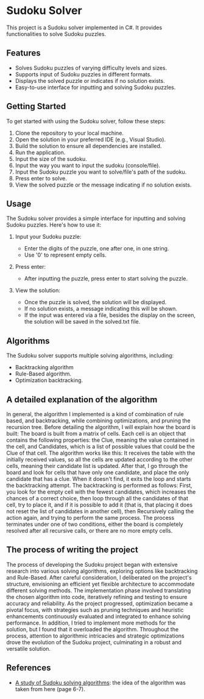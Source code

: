 # Sudoku Solver

This project is a Sudoku solver implemented in C#. It provides functionalities to solve Sudoku puzzles.

## Features

- Solves Sudoku puzzles of varying difficulty levels and sizes.
- Supports input of Sudoku puzzles in different formats.
- Displays the solved puzzle or indicates if no solution exists.
- Easy-to-use interface for inputting and solving Sudoku puzzles.

## Getting Started

To get started with using the Sudoku solver, follow these steps:

1. Clone the repository to your local machine.
2. Open the solution in your preferred IDE (e.g., Visual Studio).
3. Build the solution to ensure all dependencies are installed.
4. Run the application.
5. Input the size of the sudoku.
6. Input the way you want to input the sudoku (console/file).
7. Input the Sudoku puzzle you want to solve/file's path of the sudoku.
8. Press enter to solve.
9. View the solved puzzle or the message indicating if no solution exists.

## Usage

The Sudoku solver provides a simple interface for inputting and solving Sudoku puzzles. Here's how to use it:

1. Input your Sudoku puzzle:
    - Enter the digits of the puzzle, one after one, in one string.
    - Use '0' to represent empty cells.

2. Press enter:
    - After inputting the puzzle, press enter to start solving the puzzle.

3. View the solution:
    - Once the puzzle is solved, the solution will be displayed.
    - If no solution exists, a message indicating this will be shown.
    - If the input was entered via a file, besides the display on the screen, the solution will be saved in the solved.txt file.

## Algorithms

The Sudoku solver supports multiple solving algorithms, including:
- Backtracking algorithm
- Rule-Based algorithm.
- Optimization backtracking.

## A detailed explanation of the algorithm

In general, the algorithm I implemented is a kind of combination of rule based, and backtracking, while combining optimizations, and pruning the recursion tree.
Before detailing the algorithm, I will explain how the board is built: The board is built from a matrix of cells. Each cell is an object that contains the following properties: the Clue, meaning the value contained in the cell, and Candidates, which is a list of possible values that could be the Clue of that cell.
The algorithm works like this:
It receives the table with the initially received values, so all the cells are updated according to the other cells, meaning their candidate list is updated.
After that, I go through the board and look for cells that have only one candidate, and place the only candidate that has a clue.
When it doesn't find, it exits the loop and starts the backtracking attempt.
The backtracking is performed as follows:
First, you look for the empty cell with the fewest candidates, which increases the chances of a correct choice, then loop through all the candidates of that cell, try to place it, and if it is possible to add it (that is, that placing it does not reset the list of candidates in another cell), then Recursively calling the action again, and trying to perform the same process.
The process terminates under one of two conditions, either the board is completely resolved after all recursive calls, or there are no more empty cells.

## The process of writing the project

The process of developing the Sudoku project began with extensive research into various solving algorithms, exploring options like backtracking and Rule-Based. After careful consideration, I deliberated on the project's structure, envisioning an efficient yet flexible architecture to accommodate different solving methods. The implementation phase involved translating the chosen algorithm into code, iteratively refining and testing to ensure accuracy and reliability. As the project progressed, optimization became a pivotal focus, with strategies such as pruning techniques and heuristic enhancements continuously evaluated and integrated to enhance solving performance. In addition, I tried to implement more methods for the solution, but I found that it overloaded the algorithm. Throughout the process, attention to algorithmic intricacies and strategic optimizations drove the evolution of the Sudoku project, culminating in a robust and versatile solution.

## References

- [A study of Sudoku solving algorithms](https://www.csc.kth.se/utbildning/kth/kurser/DD143X/dkand12/Group6Alexander/final/Patrik_Berggren_David_Nilsson.report.pdf): the idea of the algorithm was taken from here (page 6-7).
